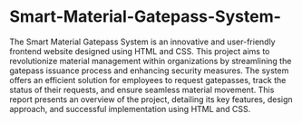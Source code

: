 # Smart-Material-Gatepass-System-
The Smart Material Gatepass System is an innovative and user-friendly frontend website designed using HTML and CSS. This project aims to revolutionize material management within organizations by streamlining the gatepass issuance process and enhancing security measures. The system offers an efficient solution for employees to request gatepasses, track the status of their requests, and ensure seamless material movement. This report presents an overview of the project, detailing its key features, design approach, and successful implementation using HTML and CSS.
